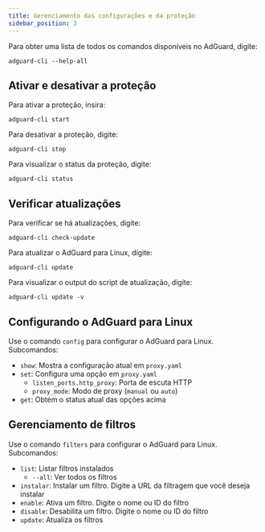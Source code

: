 ```yaml
---
title: Gerenciamento das configurações e da proteção
sidebar_position: 3
---
```


Para obter uma lista de todos os comandos disponíveis no AdGuard, digite:

```
adguard-cli --help-all
```

## Ativar e desativar a proteção

Para ativar a proteção, insira:

```
adguard-cli start
```

Para desativar a proteção, digite:

```
adguard-cli stop
```

Para visualizar o status da proteção, digite:

```
adguard-cli status
```

## Verificar atualizações

Para verificar se há atualizações, digite:

```
adguard-cli check-update
```

Para atualizar o AdGuard para Linux, digite:

```
adguard-cli update
```

Para visualizar o output do script de atualização, digite:

```
adguard-cli update -v
```

## Configurando o AdGuard para Linux

Use o comando `config` para configurar o AdGuard para Linux. Subcomandos:

- `show`: Mostra a configuração atual em `proxy.yaml`
- `set`: Configura uma opção em `proxy.yaml`
    - `listen_ports.http_proxy`: Porta de escuta HTTP
    - `proxy_mode`: Modo de proxy (`manual` ou `auto`)
- `get`: Obtém o status atual das opções acima

## Gerenciamento de filtros

Use o comando `filters` para configurar o AdGuard para Linux. Subcomandos:

- `list`: Listar filtros instalados
    - `--all`: Ver todos os filtros
- `instalar`: Instalar um filtro. Digite a URL da filtragem que você deseja instalar
- `enable`: Ativa um filtro. Digite o nome ou ID do filtro
- `disable`: Desabilita um filtro. Digite o nome ou ID do filtro
- `update`: Atualiza os filtros
